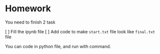 # Homework

You need to finish 2 task

[ ] Fill the ipynb file
[ ] Add code to make `start.txt` file look like `final.txt` file

You can code in python file, and run with command.
